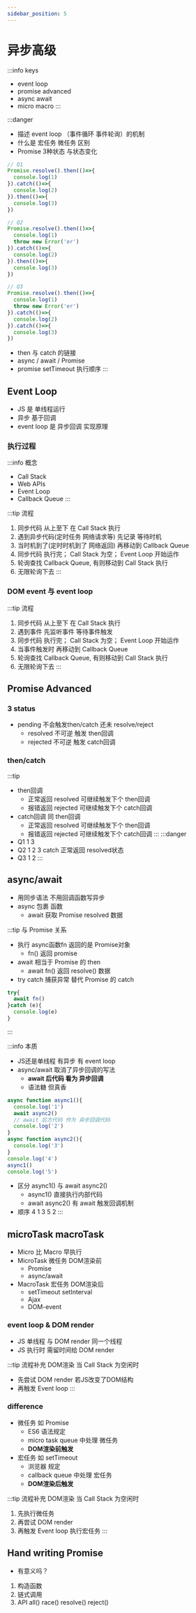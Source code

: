 ```yaml
---
sidebar_position: 5
---
```


# 异步高级

:::info keys
- event loop
- promise advanced
- async await
- micro macro
:::

:::danger
- 描述 event loop （事件循环 事件轮询）的机制
- 什么是 宏任务 微任务 区别
- Promise 3种状态 与状态变化
```js
// Q1
Promise.resolve().then(()=>{
  console.log(1)
}).catch(()=>{
  console.log(2)
}).then(()=>{
  console.log(3)
})

// Q2
Promise.resolve().then(()=>{
  console.log(1)
  throw new Error('er')
}).catch(()=>{
  console.log(2)
}).then(()=>{
  console.log(3)
})

// Q3
Promise.resolve().then(()=>{
  console.log(1)
  throw new Error('er')
}).catch(()=>{
  console.log(2)
}).catch(()=>{
  console.log(3)
})
```
- then 与 catch 的链接
- async / await / Promise
- promise setTimeout 执行顺序
:::

## Event Loop
- JS 是 单线程运行
- 异步 基于回调
- event loop 是 异步回调 实现原理

### 执行过程
:::info 概念
- Call Stack
- Web APIs
- Event Loop
- Callback Queue
:::

:::tip 流程
1. 同步代码 从上至下 在 Call Stack 执行
2. 遇到异步代码(定时任务 网络请求等) 先记录 等待时机
3. 当时机到了(定时时机到了 网络返回) 再移动到 Callback Queue
4. 同步代码 执行完； Call Stack 为空； Event Loop 开始运作
5. 轮询查找 Callback Queue, 有则移动到 Call Stack 执行
6. 无限轮询下去
:::
### DOM event 与 event loop
:::tip 流程
1. 同步代码 从上至下 在 Call Stack 执行
2. 遇到事件 先监听事件 等待事件触发
3. 同步代码 执行完； Call Stack 为空； Event Loop 开始运作
4. 当事件触发时 再移动到 Callback Queue
5. 轮询查找 Callback Queue, 有则移动到 Call Stack 执行
6. 无限轮询下去
:::

## Promise Advanced

### 3 status
- pending 不会触发then/catch 还未 resolve/reject
  - resolved 不可逆 触发 then回调
  - rejected 不可逆 触发 catch回调

### then/catch
:::tip
- then回调
  - 正常返回 resolved 可继续触发下个 then回调
  - 报错返回 rejected 可继续触发下个 catch回调
- catch回调 同 then回调
  - 正常返回 resolved 可继续触发下个 then回调
  - 报错返回 rejected 可继续触发下个 catch回调
:::
:::danger
- Q1 1 3
- Q2 1 2 3 catch 正常返回 resolved状态
- Q3 1 2
:::
## async/await
- 用同步语法 不用回调函数写异步
- async 包裹 函数
  - await 获取 Promise resolved 数据

:::tip 与 Promise 关系
- 执行 async函数fn 返回的是 Promise对象
  - fn() 返回 promise
- await 相当于 Promise 的 then
  - await fn() 返回 resolve() 数据
- try catch 捕获异常 替代 Promise 的 catch
```js
try{
  await fn()
}catch (e){
  console.log(e)
}
```
:::

:::info 本质
- JS还是单线程 有异步 有 event loop
- async/await 取消了异步回调的写法
  - **await 后代码 看为 异步回调**
  - 语法糖 但真香

```js
async function async1(){
  console.log('1')
  await async2()
  // await 后方代码 作为 异步回调代码
  console.log('2')
}
async function async2(){
  console.log('3')
}
console.log('4')
async1()
console.log('5')
```
- 区分 async1() 与 await async2()
  - async1() 直接执行内部代码
  - await async2() 有 await 触发回调机制
- 顺序 4 1 3 5 2
:::
## microTask macroTask
- Micro 比 Macro 早执行
- MicroTask 微任务 DOM渲染前
  - Promise 
  - async/await
- MacroTask 宏任务 DOM渲染后
  - setTimeout setInterval 
  - Ajax 
  - DOM-event

### event loop & DOM render
- JS 单线程 与 DOM render 同一个线程
- JS 执行时 需留时间给 DOM render

:::tip 流程补充 DOM渲染
当 Call Stack 为空闲时
- 先尝试 DOM render 若JS改变了DOM结构
- 再触发 Event loop
:::
### difference
- 微任务 如 Promise
  - ES6 语法规定
  - micro task queue 中处理 微任务
  - **DOM渲染前触发** 
- 宏任务 如 setTimeout
  - 浏览器 规定
  - callback queue 中处理 宏任务
  - **DOM渲染后触发** 

:::tip 流程补充 DOM渲染
当 Call Stack 为空闲时
1. 先执行微任务
2. 再尝试 DOM render 
3. 再触发 Event loop 执行宏任务
:::

## Hand writing Promise
- 有意义吗？

<!-- 看看就好 不笔记了 -->
1. 构造函数 
2. 链式调用
3. API all() race() resolve() reject()
